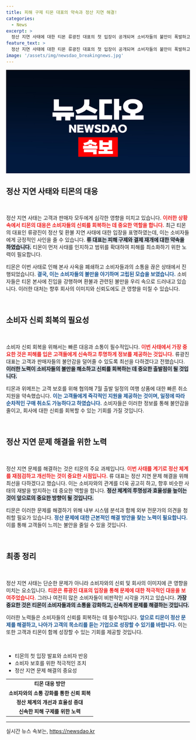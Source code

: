 ```yaml
---
title: 피해 구제 티몬 대표의 약속과 정산 지연 해결!
categories:
  - News
excerpt: >
  정산 지연 사태에 대한 티몬 류광진 대표의 첫 입장이 공개되며 소비자들의 불만이 폭발하고 있습니다. 본사 점거 및 환불 요구가 집중되는 가운데, 티몬은 피해 구제를 약속하고 고객 불안 해소에 나설 의지를 보이고 있습니다.
feature_text: >
  정산 지연 사태에 대한 티몬 류광진 대표의 첫 입장이 공개되며 소비자들의 불만이 폭발하고 있습니다. 본사 점거 및 환불 요구가 집중되는 가운데, 티몬은 피해 구제를 약속하고 고객 불안 해소에 나설 의지를 보이고 있습니다.
image: '/assets/img/newsdao_breakingnews.jpg'
---
```


<p><img src="/assets/img/newsdao_breakingnews.jpg" alt="pcversion 속보" /></p>

<h2 data-ke-size="size26">정산 지연 사태와 티몬의 대응</h2>

<p data-ke-size="size16">&nbsp;</p>

<p>정산 지연 사태는 고객과 판매자 모두에게 심각한 영향을 미치고 있습니다. <b><span style="color: #ee2323;">이러한 상황 속에서 티몬의 대응은 소비자들의 신뢰를 회복하는 데 중요한 역할을 합니다.</span></b> 최근 티몬의 대표인 류광진이 정산 및 환불 지연 사태에 대한 입장을 표명하였는데, 이는 소비자들에게 긍정적인 사인을 줄 수 있습니다. <b><span style="background-color: #21538527;">류 대표는 피해 구제와 결제 재개에 대한 약속을 하였습니다.</span></b> 티몬이 먼저 사태를 인지하고 범위를 확대하여 피해를 최소화하기 위한 노력이 필요합니다.</p>

<p>티몬은 이번 사태로 인해 본사 사옥을 폐쇄하고 소비자들과의 소통을 끊은 상태에서 진행되었습니다. <b><span style="color: #1a5490;">결국, 이는 소비자들의 불만을 야기하며 고립된 모습을 보였습니다.</span></b> 소비자들은 티몬 본사에 진입을 강행하며 환불과 관련된 불만을 우리 속으로 드러내고 있습니다. 이러한 대처는 향후 회사의 이미지와 신뢰도에도 큰 영향을 미칠 수 있습니다.</p>

<p data-ke-size="size16">&nbsp;</p>

<h2 data-ke-size="size26">소비자 신뢰 회복의 필요성</h2>

<p data-ke-size="size16">&nbsp;</p>

<p>소비자 신뢰 회복을 위해서는 빠른 대응과 소통이 필수적입니다. <b><span style="color: #ee2323;">이번 사태에서 가장 중요한 것은 피해를 입은 고객들에게 신속하고 투명하게 정보를 제공하는 것입니다.</span></b> 류광진 대표는 고객과 판매자들의 불안감을 덜어줄 수 있도록 최선을 다하겠다고 전했습니다. <b><span style="background-color: #21538527;">이러한 노력이 소비자들의 불만을 해소하고 신뢰를 회복하는 데 중요한 출발점이 될 것입니다.</span></b></p>

<p>티몬과 위메프는 고객 보호를 위해 협의해 7월 출발 일정의 여행 상품에 대한 빠른 취소 지원을 약속했습니다. <b><span style="color: #1a5490;">이는 고객들에게 즉각적인 지원을 제공하는 것이며, 일정에 따라 순차적인 구매 취소도 가능하다고 하였습니다.</span></b> 소비자들은 이러한 정보를 통해 불안감을 줄이고, 회사에 대한 신뢰를 회복할 수 있는 기회를 가질 것입니다.</p>

<p data-ke-size="size16">&nbsp;</p>

<h2 data-ke-size="size26">정산 지연 문제 해결을 위한 노력</h2>

<p data-ke-size="size16">&nbsp;</p>

<p>정산 지연 문제를 해결하는 것은 티몬의 주요 과제입니다. <b><span style="color: #ee2323;">이번 사태를 계기로 정산 체계를 재점검하고 개선하는 것이 중요한 시점입니다.</span></b> 류 대표는 정산 지연 문제 해결을 위해 최선을 다하겠다고 했습니다. 이는 소비자와의 관계를 더욱 공고히 하고, 향후 비슷한 사태의 재발을 방지하는 데 중요한 역할을 합니다. <b><span style="background-color: #21538527;">정산 체계의 투명성과 효율성을 높이는 것이 앞으로의 중요한 방향이 될 것입니다.</span></b></p>

<p>티몬은 이러한 문제를 해결하기 위해 내부 시스템 분석과 함께 외부 전문가의 의견을 청취할 필요가 있습니다. <b><span style="color: #1a5490;">정산 문제에 대한 근본적인 해결 방안을 찾는 노력이 필요합니다.</span></b> 이를 통해 고객들이 느끼는 불안을 줄일 수 있을 것입니다.</p>

<p data-ke-size="size16">&nbsp;</p>

<h2 data-ke-size="size26">최종 정리</h2>

<p data-ke-size="size16">&nbsp;</p>

<p>정산 지연 사태는 단순한 문제가 아니라 소비자와의 신뢰 및 회사의 이미지에 큰 영향을 미치는 요소입니다. <b><span style="color: #ee2323;">티몬은 류광진 대표의 입장을 통해 문제에 대한 적극적인 대응을 보여주었습니다.</span></b> 그러나 여전히 많은 소비자들이 비판적인 시각을 가지고 있습니다. <b><span style="background-color: #21538527;">가장 중요한 것은 티몬이 소비자들과의 소통을 강화하고, 신속하게 문제를 해결하는 것입니다.</span></b></p>

<p>이러한 노력들은 소비자들의 신뢰를 회복하는 데 필수적입니다. <b><span style="color: #1a5490;">앞으로 티몬이 정산 문제를 해결하고, 나아가 고객의 목소리를 듣는 기업으로 성장할 수 있기를 바랍니다.</span></b> 이는 또한 고객과 티몬이 함께 성장할 수 있는 기회를 제공할 것입니다. </p>

<p data-ke-size="size16">&nbsp;</p>

<ul>
    <li>티몬의 첫 입장 발표와 소비자 반응</li>
    <li>소비자 보호를 위한 적극적인 조치</li>
    <li>정산 지연 문제 해결의 중요성</li>
</ul>

<table>
    <tr>
        <td style="text-align: center; height: 17px;"><b>티몬 대응 방안</b></td>
    </tr>
    <tr>
        <td style="text-align: center; height: 17px;"><b>소비자와의 소통 강화를 통한 신뢰 회복</b></td>
    </tr>
    <tr>
        <td style="text-align: center; height: 17px;"><b>정산 체계의 개선과 효율성 증대</b></td>
    </tr>
    <tr>
        <td style="text-align: center; height: 17px;"><b>신속한 피해 구제를 위한 노력</b></td>
    </tr>
</table>

<hr />
실시간 뉴스 속보는, <a href="https://newsdao.kr" rel="dofollow">https://newsdao.kr</a>


